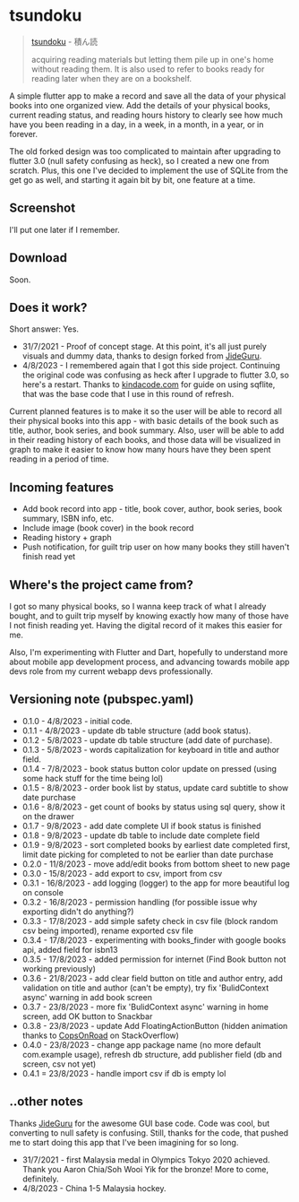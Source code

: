 # tsundoku

> [tsundoku](https://en.wikipedia.org/wiki/Tsundoku) - 積ん読
>
> acquiring reading materials but letting them pile up in one's home without reading them. It is also used to refer to books ready for reading later when they are on a bookshelf.

A simple flutter app to make a record and save all the data of your physical books into one organized view. Add the details of your physical books, current reading status, and reading hours history to clearly see how much have you been reading in a day, in a week, in a month, in a year, or in forever.

The old forked design was too complicated to maintain after upgrading to flutter 3.0 (null safety confusing as heck), so I created a new one from scratch. Plus, this one I've decided to implement the use of SQLite from the get go as well, and starting it again bit by bit, one feature at a time.

## Screenshot
I'll put one later if I remember.

## Download
Soon.

## Does it work?
Short answer: Yes.
- 31/7/2021 - Proof of concept stage. At this point, it's all just purely visuals and dummy data, thanks to design forked from [JideGuru](https://github.com/JideGuru).
- 4/8/2023 - I remembered again that I got this side project. Continuing the original code was confusing as heck after I upgrade to flutter 3.0, so here's a restart. Thanks to [kindacode.com](https://www.kindacode.com/article/flutter-sqlite/) for guide on using sqflite, that was the base code that I use in this round of refresh.

Current planned features is to make it so the user will be able to record all their physical books into this app - with basic details of the book such as title, author, book series, and book summary. Also, user will be able to add in their reading history of each books, and those data will be visualized in graph to make it easier to know how many hours have they been spent reading in a period of time.

## Incoming features
- Add book record into app - title, book cover, author, book series, book summary, ISBN info, etc.
- Include image (book cover) in the book record
- Reading history + graph
- Push notification, for guilt trip user on how many books they still haven't finish read yet

## Where's the project came from?
I got so many physical books, so I wanna keep track of what I already bought, and to guilt trip myself by knowing exactly how many of those have I not finish reading yet. Having the digital record of it makes this easier for me. 

Also, I'm experimenting with Flutter and Dart, hopefully to understand more about mobile app development process, and advancing towards mobile app devs role from my current webapp devs professionally. 

## Versioning note (pubspec.yaml)
- 0.1.0 - 4/8/2023 - initial code.
- 0.1.1 - 4/8/2023 - update db table structure (add book status).
- 0.1.2 - 5/8/2023 - update db table structure (add date of purchase).
- 0.1.3 - 5/8/2023 - words capitalization for keyboard in title and author field.
- 0.1.4 - 7/8/2023 - book status button color update on pressed (using some hack stuff for the time being lol)
- 0.1.5 - 8/8/2023 - order book list by status, update card subtitle to show date purchase
- 0.1.6 - 8/8/2023 - get count of books by status using sql query, show it on the drawer
- 0.1.7 - 9/8/2023 - add date complete UI if book status is finished
- 0.1.8 - 9/8/2023 - update db table to include date complete field
- 0.1.9 - 9/8/2023 - sort completed books by earliest date completed first, limit date picking for completed to not be earlier than date purchase
- 0.2.0 - 11/8/2023 - move add/edit books from bottom sheet to new page 
- 0.3.0 - 15/8/2023 - add export to csv, import from csv
- 0.3.1 - 16/8/2023 - add logging (logger) to the app for more beautiful log on console
- 0.3.2 - 16/8/2023 - permission handling (for possible issue why exporting didn't do anything?)
- 0.3.3 - 17/8/2023 - add simple safety check in csv file (block random csv being imported), rename exported csv file
- 0.3.4 - 17/8/2023 - experimenting with books_finder with google books api, added field for isbn13
- 0.3.5 - 17/8/2023 - added permission for internet (Find Book button not working previously)
- 0.3.6 - 21/8/2023 - add clear field button on title and author entry, add validation on title and author (can't be empty), try fix 'BulidContext async' warning in add book screen
- 0.3.7 - 23/8/2023 - more fix 'BulidContext async' warning in home screen, add OK button to Snackbar
- 0.3.8 - 23/8/2023 - update Add FloatingActionButton (hidden animation thanks to [CopsOnRoad](https://stackoverflow.com/a/52731484) on StackOverflow)
- 0.4.0 - 23/8/2023 - change app package name (no more default com.example usage), refresh db structure, add publisher field (db and screen, csv not yet)
- 0.4.1 = 23/8/2023 - handle import csv if db is empty lol

## ..other notes
Thanks [JideGuru](https://github.com/JideGuru) for the awesome GUI base code. Code was cool, but converting to null safety is confusing. Still, thanks for the code, that pushed me to start doing this app that I've been imagining for so long.

- 31/7/2021 - first Malaysia medal in Olympics Tokyo 2020 achieved. Thank you Aaron Chia/Soh Wooi Yik for the bronze! More to come, definitely.
- 4/8/2023 - China 1-5 Malaysia hockey.